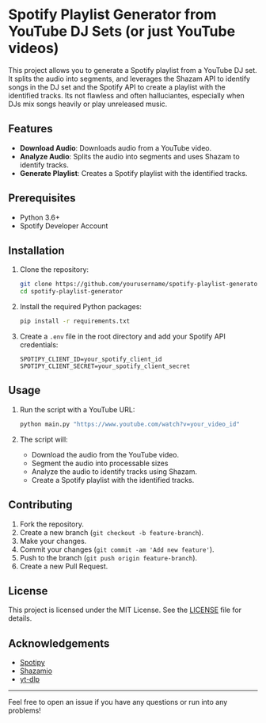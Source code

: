 # Spotify Playlist Generator from YouTube DJ Sets (or just YouTube videos)

This project allows you to generate a Spotify playlist from a YouTube DJ set. It splits the audio into segments, and leverages the Shazam API to identify songs in the DJ set and the Spotify API to create a playlist with the identified tracks.
Its not flawless and often halluciantes, especially when DJs mix songs heavily or play unreleased music.

## Features

- **Download Audio**: Downloads audio from a YouTube video.
- **Analyze Audio**: Splits the audio into segments and uses Shazam to identify tracks.
- **Generate Playlist**: Creates a Spotify playlist with the identified tracks.

## Prerequisites

- Python 3.6+
- Spotify Developer Account

## Installation

1. Clone the repository:
    ```sh
    git clone https://github.com/yourusername/spotify-playlist-generator.git
    cd spotify-playlist-generator
    ```

2. Install the required Python packages:
    ```sh
    pip install -r requirements.txt
    ```

3. Create a `.env` file in the root directory and add your Spotify API credentials:
    ```env
    SPOTIPY_CLIENT_ID=your_spotify_client_id
    SPOTIPY_CLIENT_SECRET=your_spotify_client_secret
    ```

## Usage

1. Run the script with a YouTube URL:
    ```sh
    python main.py "https://www.youtube.com/watch?v=your_video_id"
    ```

2. The script will:
    - Download the audio from the YouTube video.
    - Segment the audio into processable sizes
    - Analyze the audio to identify tracks using Shazam.
    - Create a Spotify playlist with the identified tracks.



## Contributing

1. Fork the repository.
2. Create a new branch (`git checkout -b feature-branch`).
3. Make your changes.
4. Commit your changes (`git commit -am 'Add new feature'`).
5. Push to the branch (`git push origin feature-branch`).
6. Create a new Pull Request.

## License

This project is licensed under the MIT License. See the [LICENSE](LICENSE) file for details.

## Acknowledgements

- [Spotipy](https://spotipy.readthedocs.io/)
- [Shazamio](https://github.com/dotX12/shazamio)
- [yt-dlp](https://github.com/yt-dlp/yt-dlp)

---

Feel free to open an issue if you have any questions or run into any problems!
